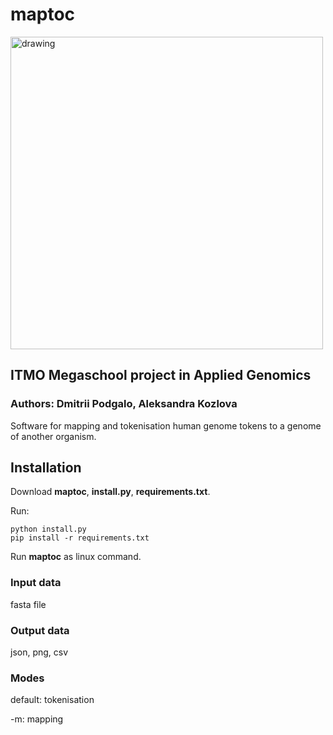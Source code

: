 # maptoc

<img src="https://raw.github.com/DmitriiPodgalo/maptoc/logo.png" alt="drawing" width="500"/>

## ITMO Megaschool project in Applied Genomics
### Authors: Dmitrii Podgalo, Aleksandra Kozlova

Software for mapping and tokenisation human genome tokens to a genome of another organism.

## Installation
Download **maptoc**, **install.py**, **requirements.txt**.

Run:
```
python install.py
pip install -r requirements.txt
```

Run **maptoc** as linux command.

### Input data
fasta file

### Output data
json, png, csv

### Modes
default: tokenisation

-m: mapping
